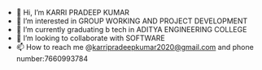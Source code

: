 - 👋 Hi, I’m KARRI PRADEEP KUMAR
- 👀 I’m interested in GROUP WORKING AND PROJECT DEVELOPMENT 
- 🌱 I’m currently graduating b tech in ADITYA ENGINEERING COLLEGE
- 💞️ I’m looking to collaborate with SOFTWARE
- 📫 How to reach me @karripradeepkumar2020@gmail.com and phone number:7660993784

<!---
mrnaughty125/mrnaughty125 is a ✨ special ✨ repository because its `README.md` (this file) appears on your GitHub profile.
You can click the Preview link to take a look at your changes.
--->
